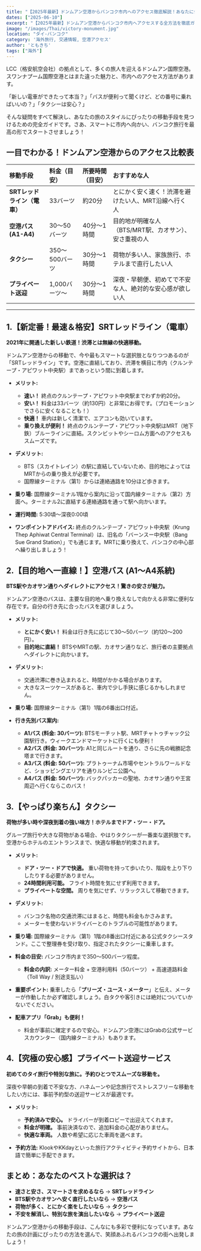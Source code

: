 ```yaml
---
title: "【2025年最新】ドンムアン空港からバンコク市内へのアクセス徹底解説！あなたに合う行き方はコレ！"
dates: ["2025-06-10"]
excerpt: "【2025年最新】ドンムアン空港からバンコク市内へアクセスする全方法を徹底ガイド！新定番の電車「SRTレッドライン」、目的地へ直行できる格安空港バス、便利なタクシーを比較。料金、乗り場、目的地別のおすすめを紹介し、LCCでの旅を賢く、快適にスタートさせましょう。"
image: "/images/Thai/victory-monument.jpg"
location: "タイ-バンコク"
category: '海外旅行, 交通情報, 空港アクセス'
author: 'ともきち'
tags: ["海外"]
---
```


LCC（格安航空会社）の拠点として、多くの旅人を迎えるドンムアン国際空港。スワンナプーム国際空港とはまた違った魅力と、市内へのアクセス方法があります。

「新しい電車ができたって本当？」「バスが便利って聞くけど、どの番号に乗ればいいの？」「タクシーは安心？」

そんな疑問をすべて解決し、あなたの旅のスタイルにぴったりの移動手段を見つけるための完全ガイドです。さあ、スマートに市内へ向かい、バンコク旅行を最高の形でスタートさせましょう！

## 一目でわかる！ドンムアン空港からのアクセス比較表

| 移動手段 | 料金（目安） | 所要時間（目安） | おすすめな人 |
| :--- | :--- | :--- | :--- |
| **SRTレッドライン（電車）** | 33バーツ | 約20分 | とにかく安く速く！渋滞を避けたい人、MRT沿線へ行く人 |
| **空港バス (A1-A4)** | 30～50バーツ | 40分～1時間 |目的地が明確な人（BTS/MRT駅、カオサン）、安さ重視の人 |
| **タクシー** | 350～500バーツ | 30分～1時間 | 荷物が多い人、家族旅行、ホテルまで直行したい人 |
| **プライベート送迎** | 1,000バーツ～ | 30分～1時間 | 深夜・早朝便、初めてで不安な人、絶対的な安心感が欲しい人 |

---

## 1.【新定番！最速＆格安】SRTレッドライン（電車）

**2021年に開通した新しい鉄道！渋滞とは無縁の快適移動。**

ドンムアン空港からの移動で、今や最もスマートな選択肢となりつつあるのが「SRTレッドライン」です。空港に直結しており、渋滞を横目に市内（クルンテープ・アピワット中央駅）まであっという間に到着します。

* **メリット:**
  * **速い！** 終点のクルンテープ・アピワット中央駅までわずか約20分。
  * **安い！** 料金は$33$バーツ（約130円）と非常にお得です。（プロモーションでさらに安くなることも！）
  * **快適！** 車内は新しく清潔で、エアコンも効いています。
  * **乗り換えが便利！** 終点のクルンテープ・アピワット中央駅はMRT（地下鉄）ブルーラインに直結。スクンビットやシーロム方面へのアクセスもスムーズです。

* **デメリット:**
  * BTS（スカイトレイン）の駅に直結していないため、目的地によってはMRTからの乗り換えが必要です。
  * 国際線ターミナル（第1）からは連絡通路を10分ほど歩きます。

* **乗り場:** 国際線ターミナル1階から案内に沿って国内線ターミナル（第2）方面へ。ターミナル2に直結する連絡通路を通って駅へ向かいます。
* **運行時間:** 5:30頃～深夜0:00頃
* **ワンポイントアドバイス:** 終点のクルンテープ・アピワット中央駅（Krung Thep Aphiwat Central Terminal）は、旧名の「バーンスー中央駅（Bang Sue Grand Station）」でも通じます。MRTに乗り換えて、バンコクの中心部へ繰り出しましょう！

## 2.【目的地へ一直線！】空港バス (A1～A4系統)

**BTS駅やカオサン通りへダイレクトにアクセス！驚きの安さが魅力。**

ドンムアン空港のバスは、主要な目的地へ乗り換えなしで向かえる非常に便利な存在です。自分の行き先に合ったバスを選びましょう。

* **メリット:**
  * **とにかく安い！** 料金は行き先に応じて$30～50$バーツ（約120～200円）。
  * **目的地に直結！** BTSやMRTの駅、カオサン通りなど、旅行者の主要拠点へダイレクトに向かいます。

* **デメリット:**
  * 交通渋滞に巻き込まれると、時間がかかる場合があります。
  * 大きなスーツケースがあると、車内で少し手狭に感じるかもしれません。

* **乗り場:** 国際線ターミナル（第1）1階の6番出口付近。

* **行き先別バス案内:**
  * **A1バス (料金: 30バーツ):** BTSモーチット駅、MRTチャトゥチャック公園駅行き。ウィークエンドマーケットに行くにも便利！
  * **A2バス (料金: 30バーツ):** A1と同じルートを通り、さらに先の戦勝記念塔まで行きます。
  * **A3バス (料金: 50バーツ):** プラトゥーナム市場やセントラルワールドなど、ショッピングエリアを通りルンピニ公園へ。
  * **A4バス (料金: 50バーツ):** バックパッカーの聖地、カオサン通りや王宮周辺へ行くならこのバス！

## 3.【やっぱり楽ちん】タクシー

**荷物が多い時や深夜到着の強い味方！ホテルまでドア・ツー・ドア。**

グループ旅行や大きな荷物がある場合、やはりタクシーが一番楽な選択肢です。空港からホテルのエントランスまで、快適な移動が約束されます。

* **メリット:**
  * **ドア・ツー・ドアで快適。** 重い荷物を持って歩いたり、階段を上り下りしたりする必要がありません。
  * **24時間利用可能。** フライト時間を気にせず利用できます。
  * **プライベートな空間。** 周りを気にせず、リラックスして移動できます。

* **デメリット:**
  * バンコク名物の交通渋滞にはまると、時間も料金もかさみます。
  * メーターを使わないドライバーとのトラブルの可能性があります。

* **乗り場:** 国際線ターミナル（第1）1階の8番出口付近にある公式タクシースタンド。ここで整理券を受け取り、指定されたタクシーに乗車します。
* **料金の目安:** バンコク市内まで$350～500$バーツ程度。
  * **料金の内訳:** メーター料金 + 空港利用料（50バーツ） + 高速道路料金（Toll Way / 別途支払い）
* **重要ポイント:** 乗車したら「**プリーズ・ユース・メーター**」と伝え、メーターが作動したか必ず確認しましょう。白タクや客引きには絶対についていかないでください。
* **配車アプリ「Grab」も便利！**
  * 料金が事前に確定するので安心。ドンムアン空港にはGrabの公式サービスカウンター（国内線ターミナル）もあります。

## 4.【究極の安心感】プライベート送迎サービス

**初めてのタイ旅行や特別な旅に。予約ひとつでスムーズな移動を。**

深夜や早朝の到着で不安な方、ハネムーンや記念旅行でストレスフリーな移動をしたい方には、事前予約型の送迎サービスが最適です。

* **メリット:**
  * **予約済みで安心。** ドライバーが到着ロビーで出迎えてくれます。
  * **料金が明確。** 事前決済なので、追加料金の心配がありません。
  * **快適な車両。** 人数や希望に応じた車両を選べます。

* **予約方法:** KlookやKKdayといった旅行アクティビティ予約サイトから、日本語で簡単に手配できます。

## まとめ：あなたのベストな選択は？

* **速さと安さ、スマートさを求めるなら** → **SRTレッドライン**
* **BTS駅やカオサンへ安く直行したいなら** → **空港バス**
* **荷物が多く、とにかく楽をしたいなら** → **タクシー**
* **不安を解消し、特別な旅を演出したいなら** → **プライベート送迎**

ドンムアン空港からの移動手段は、こんなにも多彩で便利になっています。あなたの旅の計画にぴったりの方法を選んで、笑顔あふれるバンコクの街へ出発しましょう！
